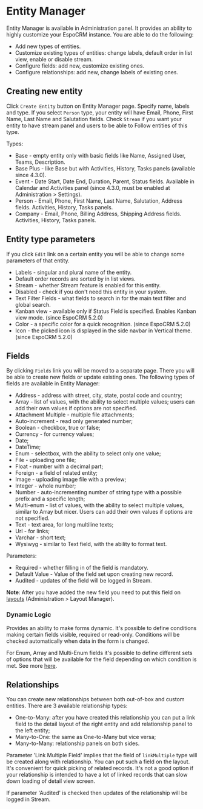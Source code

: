 # Entity Manager

Entity Manager is available in Administration panel. It provides an ability to highly customize your EspoCRM instance. You are able to do the following:

* Add new types of entities.
* Customize existing types of entities: change labels, default order in list view, enable or disable stream.
* Configure fields: add new, customize existing ones.
* Configure relationships: add new, change labels of existing ones.

## Creating new entity

Click `Create Entity` button on Entity Manager page. Specify name, labels and type. If you select `Person` type, your entity will have Email, Phone, First Name, Last Name and Salutation fields. Check `Stream` if you want your entity to have stream panel and users to be able to Follow entities of this type.

Types:

* Base - empty entity only with basic fields like Name, Assigned User, Teams, Description.
* Base Plus - like Base but with Activities, History, Tasks panels (available since 4.3.0).
* Event - Date Start, Date End, Duration, Parent, Status fields. Available in Calendar and Activities panel (since 4.3.0, must be enabled at Administration > Settings).
* Person - Email, Phone, First Name, Last Name, Salutation, Address fields. Activities, History, Tasks panels.
* Company - Email, Phone, Billing Address, Shipping Address fields. Activities, History, Tasks panels.

## Entity type parameters

If you click `Edit` link on a certain entity you will be able to change some parameters of that entity.

* Labels - singular and plural name of the entity.
* Default order records are sorted by in list views.
* Stream - whether Stream feature is enabled for this entity.
* Disabled - check if you don't need this entity in your system.
* Text Filter Fields - what fields to search in for the main text filter and global search.
* Kanban view - available only if Status Field is specified. Enables Kanban view mode. (since EspoCRM 5.2.0)
* Color - a specific color for a quick recognition. (since EspoCRM 5.2.0)
* Icon - the picked icon is displayed in the side navbar in Vertical theme. (since EspoCRM 5.2.0)

## Fields

By clicking `Fields` link you will be moved to a separate page. There you will be able to create new fields or update existing ones. The following types of fields are available in Entity Manager:

* Address - address with street, city, state, postal code and country;
* Array - list of values, with the ability to select multiple values; users can add their own values if options are not specified.
* Attachment Multiple - multiple file attachments;
* Auto-increment - read only generated number;
* Boolean - checkbox, true or false;
* Currency - for currency values;
* Date;
* DateTime;
* Enum - selectbox, with the ability to select only one value;
* File - uploading one file;
* Float - number with a decimal part;
* Foreign - a field of related entity;
* Image - uploading image file with a preview;
* Integer - whole number;
* Number - auto-incrementing number of string type with a possible prefix and a specific length;
* Multi-enum - list of values, with the ability to select multiple values, similar to Array but nicer. Users can add their own values if options are not specified.
* Text - text area, for long multiline texts;
* Url - for links;
* Varchar - short text;
* Wysiwyg - similar to Text field, with the ability to format text.

Parameters:
* Required - whether filling in of the field is mandatory.
* Default Value - Value of the field set upon creating new record.
* Audited - updates of the field will be logged in Stream.

**Note**: After you have added the new field you need to put this field on [layouts](layout-manager.md) (Administration > Layout Manager).

### Dynamic Logic

Provides an ability to make forms dynamic. It's possible to define conditions making certain fields visible, required or read-only. Conditions will be checked automatically when data in the form is changed.

For Enum, Array and Multi-Enum fields it's possible to define different sets of options that will be available for the field depending on which condition is met. See more [here](dynamic-logic.md).


## Relationships

You can create new relationships between both out-of-box and custom entities. There are 3 available relationship types:

* One-to-Many: after you have created this relationship you can put a link field to the detail layout of the right entity and add relationship panel to the left entity;
* Many-to-One: the same as One-to-Many but vice versa;
* Many-to-Many: relationship panels on both sides.

Parameter 'Link Multiple Field' implies that the field of `linkMultiple` type will be created along with relationship. You can put such a field on the layout. It's convenient for quick picking of related records. It's not a good option if your relationship is intended to have a lot of linked records that can slow down loading of detail view screen.

If parameter 'Audited' is checked then updates of the relationship will be logged in Stream.

